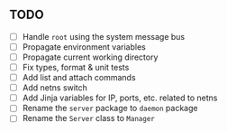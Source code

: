 

## TODO
- [ ] Handle `root` using the system message bus
- [ ] Propagate environment variables
- [ ] Propagate current working directory
- [ ] Fix types, format & unit tests
- [ ] Add list and attach commands
- [ ] Add netns switch
- [ ] Add Jinja variables for IP, ports, etc. related to netns
- [ ] Rename the `server` package to `daemon` package
- [ ] Rename the `Server` class to `Manager`